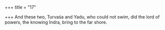 +++
title = "17"

+++
And these two, Turvaśa and Yadu, who could not swim, did the lord of  powers,
the knowing Indra, bring to the far shore.